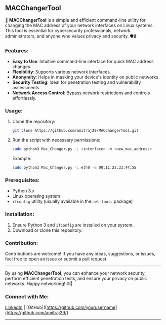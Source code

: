 ## MACChangerTool

🚀 **MACChangerTool** is a simple and efficient command-line utility for changing the MAC address of your network interfaces on Linux systems. This tool is essential for cybersecurity professionals, network administrators, and anyone who values privacy and security. 🛡️🔒

### Features:
- **Easy to Use**: Intuitive command-line interface for quick MAC address changes.
- **Flexibility**: Supports various network interfaces.
- **Anonymity**: Helps in masking your device's identity on public networks.
- **Security Testing**: Ideal for penetration testing and vulnerability assessments.
- **Network Access Control**: Bypass network restrictions and controls effortlessly.

### Usage:
1. Clone the repository:
   ```sh
   git clone https://github.com/amitraj29/MACChangerTool.git
   ```
2. Run the script with necessary permissions:
   ```sh
   sudo python3 Mac_Changer.py -i <interface> -m <new_mac_address>
   ```
   Example:
   ```sh
   sudo python3 Mac_Changer.py -i eth0 -m 00:11:22:33:44:55
   ```

### Prerequisites:
- Python 3.x
- Linux operating system
- `ifconfig` utility (usually available in the `net-tools` package)

### Installation:
1. Ensure Python 3 and `ifconfig` are installed on your system.
2. Download or clone this repository.

### Contribution:
Contributions are welcome! If you have any ideas, suggestions, or issues, feel free to open an issue or submit a pull request.

---

By using **MACChangerTool**, you can enhance your network security, perform efficient penetration tests, and ensure your privacy on public networks. Happy networking! 🌐🔧

### Connect with Me:
[LinkedIn](https://www.linkedin.com/in/amitrajkarmakar29) | [GitHub]([https://github.com/yourusername](https://github.com/amitraj29/)

---
